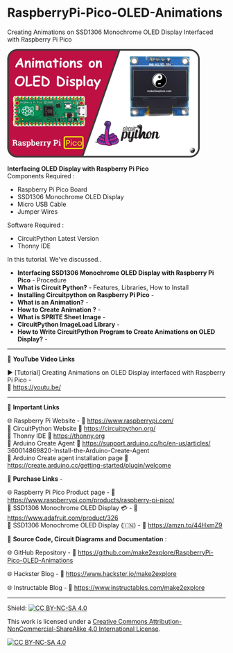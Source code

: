 # RaspberryPi-Pico-OLED-Animations
Creating Animations on SSD1306 Monochrome OLED Display Interfaced with Raspberry Pi Pico  
  
<img src="/Images/Pico-OLED-YThumb.jpg" height="250" >  

  
**Interfacing OLED Display with Raspberry Pi Pico**  
Components Required :  
- Raspberry Pi Pico Board  
- SSD1306 Monochrome OLED Display  
- Micro USB Cable  
- Jumper Wires  
  
Software Required :  
- CircuitPython Latest Version  
- Thonny IDE

In this tutorial. We've discussed..  
- **Interfacing SSD1306 Monochrome OLED Display with Raspberry Pi Pico** - Procedure
- **What is Circuit Python?** - Features, Libraries, How to Install
- **Installing Circuitpython on Raspberry Pi Pico** - 
- **What is an Animation?** - 
- **How to Create Animation ?** - 
- **What is SPRITE Sheet Image** - 
- **CircuitPython ImageLoad Library** -  
- **How to Write CircuitPython Program to Create Animations on OLED Display?** - 


------------------------------------------------------------------------------------------------------

📕 **YouTube Video Links**  

▶️ [Tutorial] Creating Animations on OLED Display interfaced with Raspberry Pi Pico  -  
🔗 https://youtu.be/  

-------------------------------------------------------------------------------------------------------
📒 **Important Links**  
 
🌐 Raspberry Pi Website - 🔗 https://www.raspberrypi.com/  
📙 CircuitPython Website 🔗 https://circuitpython.org/  
📘 Thonny IDE 🔗 https://thonny.org  
📗 Arduino Create Agent  🔗 https://support.arduino.cc/hc/en-us/articles/  360014869820-Install-the-Arduino-Create-Agent  
📒 Arduino Create agent installation page 🔗 https://create.arduino.cc/getting-started/plugin/welcome  

🔴 **Purchase Links** -  

🌐 Raspberry Pi Pico Product page - 🔗 https://www.raspberrypi.com/products/raspberry-pi-pico/  
🛒 SSD1306 Monochrome OLED Display 💳 - 🔗 https://www.adafruit.com/product/326  
🛒 SSD1306 Monochrome OLED Display  (🇮🇳) - 🔗 https://amzn.to/44HxmZ9  


📜 **Source Code, Circuit Diagrams and Documentation** :  

🌐 GitHub Repository - 🔗 https://github.com/make2explore/RaspberryPi-Pico-OLED-Animations   
  
🌐 Hackster Blog - 🔗 https://www.hackster.io/make2explore  
  
🌐 Instructable Blog - 🔗 https://www.instructables.com/make2explore  
  

------------------------------------------------------------------------------------------  

Shield: [![CC BY-NC-SA 4.0][cc-by-nc-sa-shield]][cc-by-nc-sa]

This work is licensed under a
[Creative Commons Attribution-NonCommercial-ShareAlike 4.0 International License][cc-by-nc-sa].

[![CC BY-NC-SA 4.0][cc-by-nc-sa-image]][cc-by-nc-sa]

[cc-by-nc-sa]: http://creativecommons.org/licenses/by-nc-sa/4.0/
[cc-by-nc-sa-image]: https://licensebuttons.net/l/by-nc-sa/4.0/88x31.png
[cc-by-nc-sa-shield]: https://img.shields.io/badge/License-CC%20BY--NC--SA%204.0-lightgrey.svg